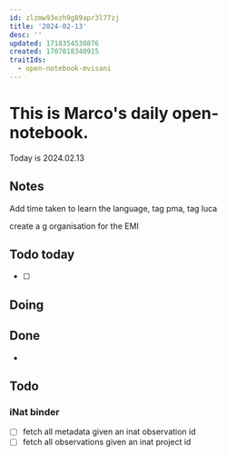 ```yaml
---
id: zlzmw93ezh9g89apr3l77zj
title: '2024-02-13'
desc: ''
updated: 1718354530876
created: 1707818340915
traitIds:
  - open-notebook-mvisani
---
```

# This is Marco's daily open-notebook.

Today is 2024.02.13


## Notes
Add time taken to learn the language, tag pma, tag luca

create a g organisation for the EMI 
## Todo today
- [ ] 

## Doing


## Done
*  


## Todo
### iNat binder
- [ ] fetch all metadata given an inat observation id
- [ ] fetch all observations given an inat project id